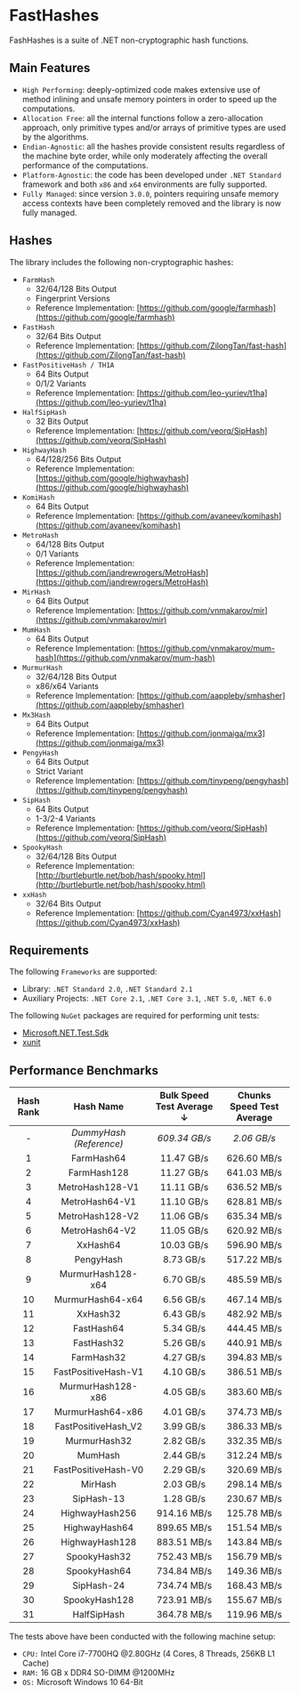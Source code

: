 # FastHashes

FashHashes is a suite of .NET non-cryptographic hash functions.

## Main Features

 * `High Performing`: deeply-optimized code makes extensive use of method inlining and unsafe memory pointers in order to speed up the computations.
 * `Allocation Free`: all the internal functions follow a zero-allocation approach, only primitive types and/or arrays of primitive types are used by the algorithms.
 * `Endian-Agnostic`: all the hashes provide consistent results regardless of the machine byte order, while only moderately affecting the overall performance of the computations.
 * `Platform-Agnostic`: the code has been developed under `.NET Standard` framework and both `x86` and `x64` environments are fully supported.
 * `Fully Managed`: since version `3.0.0`, pointers requiring unsafe memory access contexts have been completely removed and the library is now fully managed.

 ## Hashes

The library includes the following non-cryptographic hashes:

 * `FarmHash`
   * 32/64/128 Bits Output
   * Fingerprint Versions
   * Reference Implementation: [https://github.com/google/farmhash](https://github.com/google/farmhash)
 * `FastHash`
   * 32/64 Bits Output
   * Reference Implementation: [https://github.com/ZilongTan/fast-hash](https://github.com/ZilongTan/fast-hash)
 * `FastPositiveHash / TH1A`
   * 64 Bits Output
   * 0/1/2 Variants
   * Reference Implementation: [https://github.com/leo-yuriev/t1ha](https://github.com/leo-yuriev/t1ha)
 * `HalfSipHash`
   * 32 Bits Output
   * Reference Implementation: [https://github.com/veorq/SipHash](https://github.com/veorq/SipHash)
 * `HighwayHash`
   * 64/128/256 Bits Output
   * Reference Implementation: [https://github.com/google/highwayhash](https://github.com/google/highwayhash)
 * `KomiHash`
   * 64 Bits Output
   * Reference Implementation: [https://github.com/avaneev/komihash](https://github.com/avaneev/komihash)
 * `MetroHash`
   * 64/128 Bits Output
   * 0/1 Variants
   * Reference Implementation: [https://github.com/jandrewrogers/MetroHash](https://github.com/jandrewrogers/MetroHash)
 * `MirHash`
   * 64 Bits Output
   * Reference Implementation: [https://github.com/vnmakarov/mir](https://github.com/vnmakarov/mir)
 * `MumHash`
   * 64 Bits Output
   * Reference Implementation: [https://github.com/vnmakarov/mum-hash](https://github.com/vnmakarov/mum-hash)
 * `MurmurHash`
   * 32/64/128 Bits Output
   * x86/x64 Variants
   * Reference Implementation: [https://github.com/aappleby/smhasher](https://github.com/aappleby/smhasher)
 * `Mx3Hash`
   * 64 Bits Output
   * Reference Implementation: [https://github.com/jonmaiga/mx3](https://github.com/jonmaiga/mx3)
 * `PengyHash`
   * 64 Bits Output
   * Strict Variant
   * Reference Implementation: [https://github.com/tinypeng/pengyhash](https://github.com/tinypeng/pengyhash)
 * `SipHash`
   * 64 Bits Output
   * 1-3/2-4 Variants
   * Reference Implementation: [https://github.com/veorq/SipHash](https://github.com/veorq/SipHash)
 * `SpookyHash`
   * 32/64/128 Bits Output
   * Reference Implementation: [http://burtleburtle.net/bob/hash/spooky.html](http://burtleburtle.net/bob/hash/spooky.html)
 * `xxHash`
   * 32/64 Bits Output
   * Reference Implementation: [https://github.com/Cyan4973/xxHash](https://github.com/Cyan4973/xxHash)

## Requirements
 
The following `Frameworks` are supported:

 * Library: `.NET Standard 2.0`, `.NET Standard 2.1`
 * Auxiliary Projects: `.NET Core 2.1`, `.NET Core 3.1`, `.NET 5.0`, `.NET 6.0`
 
The following `NuGet` packages are required for performing unit tests:

* [Microsoft.NET.Test.Sdk](https://www.nuget.org/packages/Microsoft.NET.Test.Sdk)
* [xunit](https://www.nuget.org/packages/xunit)

## Performance Benchmarks

| Hash Rank | Hash Name               | Bulk Speed Test Average ↓ | Chunks Speed Test Average |
| :---:     | :---:                   | :---:                     | :---:                     |
| *-*       | *DummyHash (Reference)* | *609.34 GB/s*             | *2.06 GB/s*               |
| 1         | FarmHash64              | 11.47 GB/s                | 626.60 MB/s               |
| 2         | FarmHash128             | 11.27 GB/s                | 641.03 MB/s               |
| 3         | MetroHash128-V1         | 11.11 GB/s                | 636.52 MB/s               |
| 4         | MetroHash64-V1          | 11.10 GB/s                | 628.81 MB/s               |
| 5         | MetroHash128-V2         | 11.06 GB/s                | 635.34 MB/s               |
| 6         | MetroHash64-V2          | 11.05 GB/s                | 620.92 MB/s               |
| 7         | XxHash64                | 10.03 GB/s                | 596.90 MB/s               |
| 8         | PengyHash               | 8.73 GB/s                 | 517.22 MB/s               |
| 9         | MurmurHash128-x64       | 6.70 GB/s                 | 485.59 MB/s               |
| 10        | MurmurHash64-x64        | 6.56 GB/s                 | 467.14 MB/s               |
| 11        | XxHash32                | 6.43 GB/s                 | 482.92 MB/s               |
| 12        | FastHash64              | 5.34 GB/s                 | 444.45 MB/s               |
| 13        | FastHash32              | 5.26 GB/s                 | 440.91 MB/s               |
| 14        | FarmHash32              | 4.27 GB/s                 | 394.83 MB/s               |
| 15        | FastPositiveHash-V1     | 4.10 GB/s                 | 386.51 MB/s               |
| 16        | MurmurHash128-x86       | 4.05 GB/s                 | 383.60 MB/s               |
| 17        | MurmurHash64-x86        | 4.01 GB/s                 | 374.73 MB/s               |
| 18        | FastPositiveHash_V2     | 3.99 GB/s                 | 386.33 MB/s               |
| 19        | MurmurHash32            | 2.82 GB/s                 | 332.35 MB/s               |
| 20        | MumHash                 | 2.44 GB/s                 | 312.24 MB/s               |
| 21        | FastPositiveHash-V0     | 2.29 GB/s                 | 320.69 MB/s               |
| 22        | MirHash                 | 2.03 GB/s                 | 298.14 MB/s               |
| 23        | SipHash-13              | 1.28 GB/s                 | 230.67 MB/s               |
| 24        | HighwayHash256          | 914.16 MB/s               | 125.78 MB/s               |
| 25        | HighwayHash64           | 899.65 MB/s               | 151.54 MB/s               |
| 26        | HighwayHash128          | 883.51 MB/s               | 143.84 MB/s               |
| 27        | SpookyHash32            | 752.43 MB/s               | 156.79 MB/s               |
| 28        | SpookyHash64            | 734.84 MB/s               | 149.36 MB/s               |
| 29        | SipHash-24              | 734.74 MB/s               | 168.43 MB/s               |
| 30        | SpookyHash128           | 723.91 MB/s               | 155.67 MB/s               |
| 31        | HalfSipHash             | 364.78 MB/s               | 119.96 MB/s               |

The tests above have been conducted with the following machine setup:

 * `CPU:` Intel Core i7-7700HQ @2.80GHz (4 Cores, 8 Threads, 256KB L1 Cache)
 * `RAM:` 16 GB x DDR4 SO-DIMM @1200MHz
 * `OS:` Microsoft Windows 10 64-Bit
